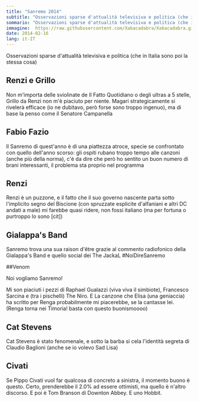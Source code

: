 ```yaml
---
title: "Sanremo 2014"
subtitle: "Osservazioni sparse d'attualità televisiva e politica (che in Italia sono poi la stessa cosa)..."
sommario: "Osservazioni sparse d'attualità televisiva e politica (che in Italia sono poi la stessa cosa)..."
immagine:  https://raw.githubusercontent.com/Xabacadabra/Xabacadabra.github.io/master/images/sanremo2014.jpg
date: 2014-02-16
lang: it-IT
---
```


Osservazioni sparse d'attualità televisiva e politica (che in Italia sono poi la stessa cosa)

## Renzi e Grillo

Non m'importa delle sviolinate de Il Fatto Quotidiano o degli ultras a 5 stelle, Grillo da Renzi non m'è piaciuto per niente. Magari strategicamente si rivelerà efficace (io ne dubitavo, però forse sono troppo ingenuo), ma di base la penso come il Senatore Campanella

## Fabio Fazio

Il Sanremo di quest'anno è di una piattezza atroce, specie se confrontato con quello dell'anno scorso: gli ospiti rubano troppo tempo alle canzoni (anche più della norma), c'è da dire che però ho sentito un buon numero di brani interessanti, il problema sta proprio nel programma

## Renzi

Renzi è un puzzone, e il fatto che il suo governo nascente parta sotto l'implicito segno del Biscione (con spruzzate esplicite d'alfaniani e altri DC andati a male) mi farebbe quasi ridere, non fossi italiano (ma per fortuna o purtroppo lo sono [cit])

## Gialappa's Band

Sanremo trova una sua raison d'être grazie al commento radiofonico della Gialappa's Band e quello social dei The JackaL #NoiDireSanremo

##Venom

Noi vogliamo Sanremo!

Mi son piaciuti i pezzi di Raphael Gualazzi (viva viva il simbiote), Francesco Sarcina e (tra i pischelli) The Niro. E La canzone che Elisa (una geniaccia) ha scritto per Renga probabilmente mi piacerebbe, se la cantasse lei. (Renga torna nei Timoria! basta con questo buonismoooo)

## Cat Stevens

Cat Stevens è stato fenomenale, e sotto la barba si cela l'identità segreta di Claudio Baglioni (anche se io volevo Sad Lisa)

## Civati

Se Pippo Civati vuol far qualcosa di concreto a sinistra, il momento buono è questo. Certo, prenderebbe il 2.0% ad essere ottimisti, ma quello è n'altro discorso. E poi è Tom Branson di Downton Abbey. E uno Hobbit.